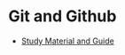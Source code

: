 # Git and Github
- [Study Material and Guide](https://github.com/Kamran-it009/NAVTTC-SOC2/tree/main/Coding%20Material/09b_Lesson%20(Git%20%26%20Github))